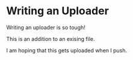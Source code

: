 # Writing an Uploader

Writing an uploader is so tough!

This is an addition to an exising file.

I am hoping that this gets uploaded when I push.
